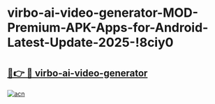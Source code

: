 # virbo-ai-video-generator-MOD-Premium-APK-Apps-for-Android-Latest-Update-2025-!8ciy0

# <h2><a href="https://2ncs9l.esa.edu.pl?title=virbo-ai-video-generator&ref=8ciy0">🔗👉 🔴 virbo-ai-video-generator</a></h2>

[![acn](https://github.com/user-attachments/assets/0f9c940e-d8b0-45ae-aac7-cd30a18b3e1c)](https://2ncs9l.esa.edu.pl?title=virbo-ai-video-generator&ref=8ciy0)

